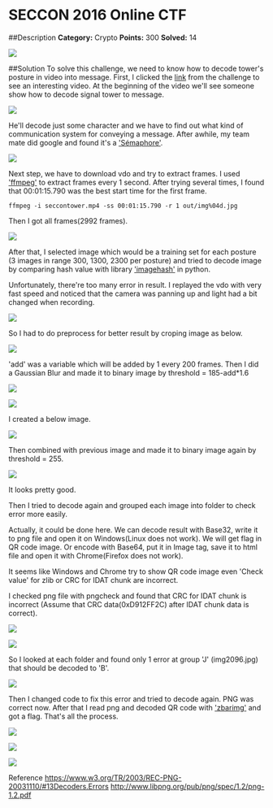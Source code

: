 ﻿# SECCON 2016 Online CTF

##Description
**Category:** Crypto **Points:** 300 **Solved:** 14

![](./image/1.png)

##Solution
To solve this challenge, we need to know how to decode tower's posture in video into message.
First, I clicked the [link](https://youtu.be/Y6voaURtKlM) from the challenge to see an interesting video.
At the beginning of the video we'll see someone show how to decode signal tower to message.

![](./image/2.png)

He'll decode just some character and we have to find out what kind of communication system for conveying a message.
After awhile, my team mate did google and found it's a ['Sémaphore'](https://fr.wikipedia.org/wiki/S%C3%A9maphore_(communication)).

![](./image/3.jpg)

Next step, we have to download vdo and try to extract frames.
I used ['ffmpeg'](https://ffmpeg.org) to extract frames every 1 second.
After trying several times, I found that 00:01:15.790 was the best start time for the first frame.

`ffmpeg -i seccontower.mp4 -ss 00:01:15.790 -r 1 out/img%04d.jpg`

Then I got all frames(2992 frames).

![](./image/4.png)

After that, I selected image which would be a training set for each posture
(3 images in range 300, 1300, 2300 per posture)
and tried to decode image by comparing hash value with library ['imagehash'](https://pypi.python.org/pypi/ImageHash) in python.

Unfortunately, there're too many error in result.
I replayed the vdo with very fast speed and noticed that the camera was panning up and light had a bit changed when recording.

![](./image/5.gif)

So I had to do preprocess for better result by croping image as below.

![](./image/6.jpg)

'add' was a variable which will be added by 1 every 200 frames.
Then I did a Gaussian Blur and made it to binary image by threshold = 185-add*1.6

![](./image/7.jpg)

![](./image/8.jpg)

I created a below image.

![](./image/9.jpg)

Then combined with previous image and made it to binary image again by threshold = 255.

![](./image/10.jpg)

It looks pretty good.

Then I tried to decode again and grouped each image into folder to check error more easily.

Actually, it could be done here. We can decode result with Base32, write it to png file 
and open it on Windows(Linux does not work). We will get flag in QR code image. 
Or encode with Base64, put it in Image tag, save it to html file and open it with Chrome(Firefox does not work).

It seems like Windows and Chrome try to show QR code image even 'Check value' for zlib or CRC for IDAT chunk are incorrect.

I checked png file with pngcheck and found that CRC for IDAT chunk is incorrect (Assume that CRC data(0xD912FF2C) after IDAT chunk data is correct).

![](./image/11.png)

![](./image/12.png)

So I looked at each folder and found only 1 error at group 'J' (img2096.jpg) that should be decoded to 'B'.

![](./image/13.png)

Then I changed code to fix this error and tried to decode again.
PNG was correct now.
After that I read png and decoded QR code with ['zbarimg'](http://zbar.sourceforge.net) and got a flag.
That's all the process.

![](./image/14.png)

![](./image/15.png)

![](./image/16.png)

Reference
https://www.w3.org/TR/2003/REC-PNG-20031110/#13Decoders.Errors
http://www.libpng.org/pub/png/spec/1.2/png-1.2.pdf